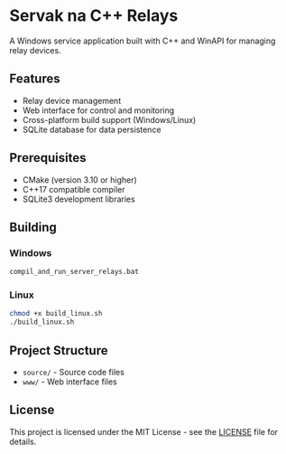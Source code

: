 # Servak na С++ Relays

A Windows service application built with C++ and WinAPI for managing relay devices.

## Features

- Relay device management
- Web interface for control and monitoring
- Cross-platform build support (Windows/Linux)
- SQLite database for data persistence

## Prerequisites

- CMake (version 3.10 or higher)
- C++17 compatible compiler
- SQLite3 development libraries

## Building

### Windows
```bash
compil_and_run_server_relays.bat
```

### Linux
```bash
chmod +x build_linux.sh
./build_linux.sh
```

## Project Structure

- `source/` - Source code files
- `www/` - Web interface files

## License

This project is licensed under the MIT License - see the [LICENSE](LICENSE) file for details.
